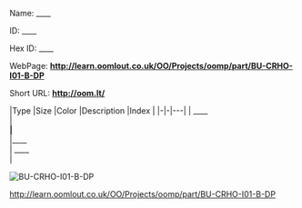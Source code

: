 

 
Name: ____

ID: ____

Hex ID: ____

WebPage: __http://learn.oomlout.co.uk/OO/Projects/oomp/part/BU-CRHO-I01-B-DP__

Short URL: __http://oom.lt/__


|Type   |Size   |Color   |Description   |Index   |
|-|-|---|
| ____ <br>  | ____<br>   |____<br>    |____<br>    | ____<br>  |


![BU-CRHO-I01-B-DP](http://oomlout.com/oomp-gen/parts/BU-CRHO-I01-B-DP/BU-CRHO-I01-B-DP_420.jpg)


 http://learn.oomlout.co.uk/OO/Projects/oomp/part/BU-CRHO-I01-B-DP

